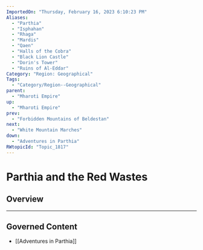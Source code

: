 ```yaml
---
ImportedOn: "Thursday, February 16, 2023 6:10:23 PM"
Aliases:
  - "Parthia"
  - "Isphahan"
  - "Rhaga"
  - "Mardis"
  - "Qaen"
  - "Halls of the Cobra"
  - "Black Lion Castle"
  - "Dorin's Tower"
  - "Ruins of Al-Eddar"
Category: "Region: Geographical"
Tags:
  - "Category/Region--Geographical"
parent:
  - "Mharoti Empire"
up:
  - "Mharoti Empire"
prev:
  - "Forbidden Mountains of Beldestan"
next:
  - "White Mountain Marches"
down:
  - "Adventures in Parthia"
RWtopicId: "Topic_1817"
---
```

# Parthia and the Red Wastes
## Overview
---
## Governed Content
- [[Adventures in Parthia]]

